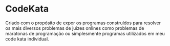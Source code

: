 # CodeKata
Criado com o propósito de expor os programas construídos para resolver os mais diversos problemas de juízes onlines como problemas de maratonas de programação ou simplesmente programas utilizados em meu code kata individual.
